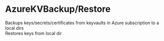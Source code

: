 # AzureKVBackup/Restore
Backups keys/secrets/certificates from keyvaults in Azure subscription to a local dirs \
Restores keys from local dir
